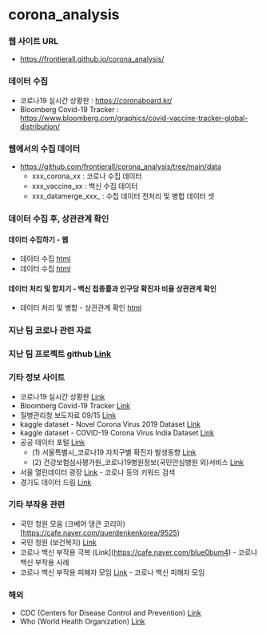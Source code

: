 # corona_analysis

### 웹 사이트 URL
 * https://frontierall.github.io/corona_analysis/

### 데이터 수집
 * 코로나19 실시간 상황판 : https://coronaboard.kr/
 * Bloomberg Covid-19 Tracker : https://www.bloomberg.com/graphics/covid-vaccine-tracker-global-distribution/
 
### 웹에서의 수집 데이터 
 * https://github.com/frontierall/corona_analysis/tree/main/data
   * xxx_corona_xx : 코로나 수집 데이터
   * xxx_vaccine_xx : 백신 수집 데이터
   * xxx_datamerge_xxx_ : 수집 데이터 전처리 및 병합 데이터 셋 

### 데이터 수집 후, 상관관계 확인

#### 데이터 수집하기 - 웹
 * 데이터 수집 [html](https://frontierall.github.io/corona_analysis/html_pdf/01_dataScraping_corona02.html) 
 * 데이터 수집 [html](https://frontierall.github.io/corona_analysis/html_pdf/02_dataScraping_bloomberg.html) 

#### 데이터 처리 및 합치기 - 백신 접종률과 인구당 확진자 비율 상관관계 확인 
 * 데이터 처리 및 병합 - 상관관계 확인 [html](https://frontierall.github.io/corona_analysis/html_pdf/03_corona_vaccine_merge.html) 

### 지난 팀 코로나 관련 자료
### 지난 팀 프로젝트 github [Link](https://github.com/LDJWJ/LikeLion_10th_DataCourse/tree/main/00_TeamProject_First_Corona)

### 기타 정보 사이트
 * 코로나19 실시간 상황판 [Link](https://coronaboard.kr/)
 * Bloomberg Covid-19 Tracker [Link](https://www.bloomberg.com/graphics/covid-vaccine-tracker-global-distribution/)
 * 질병관리청 보도자료 09/15 [Link](https://www.kdca.go.kr/board/board.es?mid=a20501010000&bid=0015&list_no=716965&cg_code=&act=view&nPage=1)
 * kaggle dataset - Novel Corona Virus 2019 Dataset
   [Link](https://www.kaggle.com/sudalairajkumar/novel-corona-virus-2019-dataset)
 * kaggle dataset - COVID-19 Corona Virus India Dataset
   [Link](https://www.kaggle.com/imdevskp/covid19-corona-virus-india-dataset/code)
 * 공공 데이터 포털 [Link](https://www.data.go.kr/index.do)
   * (1) 서울특별시_코로나19 자치구별 확진자 발생동향 [Link](https://www.data.go.kr/data/15081054/fileData.do)
   * (2) 건강보험심사평가원_코로나19병원정보(국민안심병원 외)서비스 [Link](https://www.data.go.kr/data/15043078/openapi.do)
 * 서울 열린데이터 광장 [Link](https://data.seoul.go.kr/) - 코로나 등의 키워드 검색
 * 경기도 데이터 드림 [Link](https://data.gg.go.kr/portal/data/dataset/searchDatasetPage.do) 

### 기타 부작용 관련
   * 국민 청원 모음 (크베어 댕큰 코리아) [https://cafe.naver.com/querdenkenkorea/9525)
   * 국민 청원 (보건복지) [Link](https://www1.president.go.kr/petitions/?c=41&only=1&page=1&order=1)
   * 코로나 백신 부작용 극복 (Link](https://cafe.naver.com/blue0bum4) - 코로나 백신 부작용 사례
   * 코로나 백신 부작용 피해자 모임 [Link](https://cafe.naver.com/covid2021) - 코로나 백신 피해자 모임

### 해외
   * CDC (Centers for Disease Control and Prevention) [Link](https://www.cdc.gov/)
   * Who (World Health Organization) [Link](https://www.who.int/)



